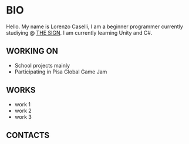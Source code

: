 # BIO
Hello.
My name is Lorenzo Caselli, I am a beginner programmer currently studiying @ [THE SIGN](https://thesign.academy/).
I am currently learning Unity and C#.

## WORKING ON
- School projects mainly
- Participating in Pisa Global Game Jam

## WORKS
- work 1
- work 2
- work 3

## CONTACTS

